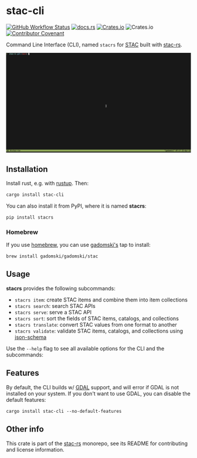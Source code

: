 # stac-cli

[![GitHub Workflow Status](https://img.shields.io/github/actions/workflow/status/stac-utils/stac-rs/ci.yml?branch=main&style=for-the-badge)](https://github.com/stac-utils/stac-rs/actions/workflows/ci.yml)
[![docs.rs](https://img.shields.io/docsrs/stac-cli?style=for-the-badge)](https://docs.rs/stac-cli/latest/stac_cli/)
[![Crates.io](https://img.shields.io/crates/v/stac-cli?style=for-the-badge)](https://crates.io/crates/stac-cli)
![Crates.io](https://img.shields.io/crates/l/stac-cli?style=for-the-badge)
[![Contributor Covenant](https://img.shields.io/badge/Contributor%20Covenant-2.1-4baaaa.svg?style=for-the-badge)](./CODE_OF_CONDUCT)

Command Line Interface (CLI), named `stacrs` for [STAC](https://stacspec.org/) built with [stac-rs](https://github.com/stac-utils/stac-rs).

![stac-cli gif](./img/stac-cli.gif)

## Installation

Install rust, e.g. with [rustup](https://rustup.rs/).
Then:

```sh
cargo install stac-cli
```

You can also install it from PyPI, where it is named **stacrs**:

```shell
pip install stacrs
```

### Homebrew

If you use [homebrew](https://brew.sh/), you can use [gadomski's](https://github.com/gadomski/) tap to install:

```shell
brew install gadomski/gadomski/stac
```

## Usage

**stacrs** provides the following subcommands:

- `stacrs item`: create STAC items and combine them into item collections
- `stacrs search`: search STAC APIs
- `stacrs serve`: serve a STAC API
- `stacrs sort`: sort the fields of STAC items, catalogs, and collections
- `stacrs translate`: convert STAC values from one format to another
- `stacrs validate`: validate STAC items, catalogs, and collections using [json-schema](https://json-schema.org/)

Use the `--help` flag to see all available options for the CLI and the subcommands:

## Features

By default, the CLI builds w/ [GDAL](https://gdal.org) support, and will error if GDAL is not installed on your system.
If you don't want to use GDAL, you can disable the default features:

```shell
cargo install stac-cli --no-default-features
```

## Other info

This crate is part of the [stac-rs](https://github.com/stac-utils/stac-rs) monorepo, see its README for contributing and license information.
